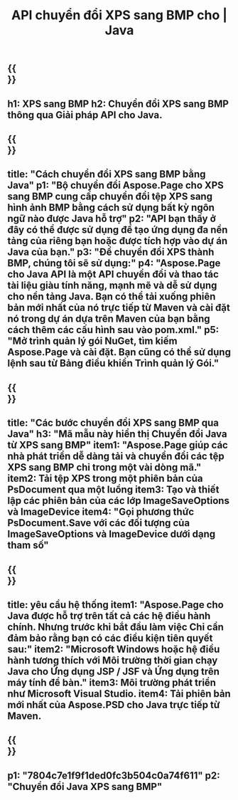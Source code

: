 ﻿---
translation: true
template: /_templates/_conversion-child-java.md
title: API chuyển đổi XPS sang BMP cho | Java
url: /java/conversion/xps-to-bmp/
description: Mã chuyển đổi Java mẫu cho định dạng XPS sang tệp BMP. Sử dụng mã ví dụ này để chuyển đổi XPS sang BMP trong bất kỳ ứng dụng dựa trên Web hoặc Máy tính Java nào.
informat: XPS
outformat: BMP
otherformats: EPS PS
---

{{<section banner>}}
---
h1: XPS sang BMP
h2: Chuyển đổi XPS sang BMP thông qua Giải pháp API cho Java.
---

{{<section overview>}}
---
title: "Cách chuyển đổi XPS sang BMP bằng Java"
p1: "Bộ chuyển đổi Aspose.Page cho XPS sang BMP cung cấp chuyển đổi tệp XPS sang hình ảnh BMP bằng cách sử dụng bất kỳ ngôn ngữ nào được Java hỗ trợ"
p2: "API bạn thấy ở đây có thể được sử dụng để tạo ứng dụng đa nền tảng của riêng bạn hoặc được tích hợp vào dự án Java của bạn."
p3: "Để chuyển đổi XPS thành BMP, chúng tôi sẽ sử dụng:"
p4: "Aspose.Page cho Java API là một API chuyển đổi và thao tác tài liệu giàu tính năng, mạnh mẽ và dễ sử dụng cho nền tảng Java. Bạn có thể tải xuống phiên bản mới nhất của nó trực tiếp từ Maven và cài đặt nó trong dự án dựa trên Maven của bạn bằng cách thêm các cấu hình sau vào pom.xml."
p5: "Mở trình quản lý gói NuGet, tìm kiếm Aspose.Page và cài đặt. Bạn cũng có thể sử dụng lệnh sau từ Bảng điều khiển Trình quản lý Gói."
---

{{<section feature1>}}
---
title: "Các bước chuyển đổi XPS sang BMP qua Java"
h3: "Mã mẫu này hiển thị Chuyển đổi Java từ XPS sang BMP"
item1: "Aspose.Page giúp các nhà phát triển dễ dàng tải và chuyển đổi các tệp XPS sang BMP chỉ trong một vài dòng mã."
item2: Tải tệp XPS trong một phiên bản của PsDocument qua một luồng
item3: Tạo và thiết lập các phiên bản của các lớp ImageSaveOptions và ImageDevice
item4: "Gọi phương thức PsDocument.Save với các đối tượng của ImageSaveOptions và ImageDevice dưới dạng tham số"
---

{{<section feature2>}}
---
title: yêu cầu hệ thống
item1: "Aspose.Page cho Java được hỗ trợ trên tất cả các hệ điều hành chính. Nhưng trước khi bắt đầu làm việc Chỉ cần đảm bảo rằng bạn có các điều kiện tiên quyết sau:"
item2: "Microsoft Windows hoặc hệ điều hành tương thích với Môi trường thời gian chạy Java cho Ứng dụng JSP / JSF và Ứng dụng trên máy tính để bàn."
item3: Môi trường phát triển như Microsoft Visual Studio.
item4: Tải phiên bản mới nhất của Aspose.PSD cho Java trực tiếp từ Maven.
---

{{<section gist>}}
---
p1: "7804c7e1f9f1ded0fc3b504c0a74f611"
p2: "Chuyển đổi Java XPS sang BMP"
---
